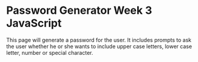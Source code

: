 # Password Generator Week 3 JavaScript

This page will generate a password for the user. It includes prompts to ask the user whether he or she wants to include upper case letters, lower case letter, number or special character.
